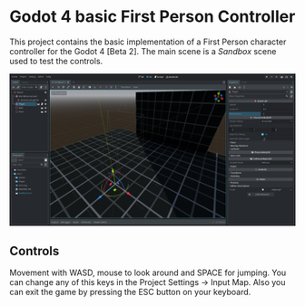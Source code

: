 # Godot 4 basic First Person Controller
This project contains the basic implementation of a First Person character controller for the Godot 4 [Beta 2].
The main scene is a _Sandbox_ scene used to test the controls.

![EditorView](Assets/Godot4Beta2FPC.png)

## Controls
Movement with WASD, mouse to look around and SPACE for jumping. You can change any of this keys in the Project Settings -> Input Map.
Also you can exit the game by pressing the ESC button on your keyboard.
